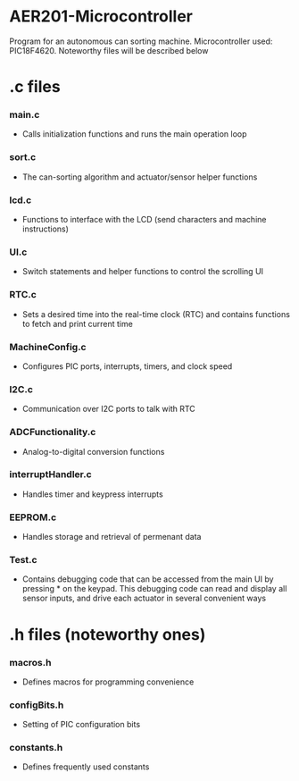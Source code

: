 # AER201-Microcontroller

Program for an autonomous can sorting machine. Microcontroller used: PIC18F4620. Noteworthy files will be described below

# .c files
### main.c
- Calls initialization functions and runs the main operation loop

### sort.c
- The can-sorting algorithm and actuator/sensor helper functions

### lcd.c
- Functions to interface with the LCD (send characters and machine instructions)

### UI.c
- Switch statements and helper functions to control the scrolling UI

### RTC.c
- Sets a desired time into the real-time clock (RTC) and contains functions to fetch and print current time

### MachineConfig.c
- Configures PIC ports, interrupts, timers, and clock speed

### I2C.c
- Communication over I2C ports to talk with RTC

### ADCFunctionality.c
- Analog-to-digital conversion functions

### interruptHandler.c
- Handles timer and keypress interrupts

### EEPROM.c
- Handles storage and retrieval of permenant data

### Test.c
- Contains debugging code that can be accessed from the main UI by pressing * on the keypad. This debugging code can read and display all sensor inputs, and drive each actuator in several convenient ways


# .h files (noteworthy ones)
### macros.h
- Defines macros for programming convenience

### configBits.h
- Setting of PIC configuration bits

### constants.h
- Defines frequently used constants
